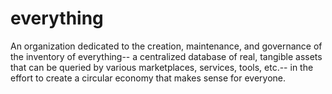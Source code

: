 # everything

An organization dedicated to the creation, maintenance, and governance of the inventory of everything-- a centralized database of real, tangible assets that can be queried by various marketplaces, services, tools, etc.-- in the effort to create a circular economy that makes sense for everyone. 
